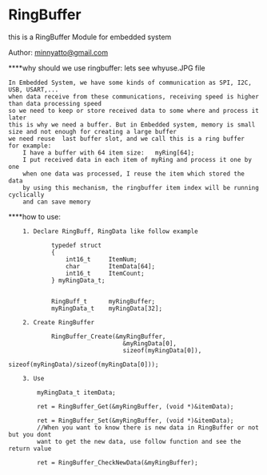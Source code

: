 # RingBuffer
this is a RingBuffer Module for embedded system

Author: minnyatto@gmail.com

****why should we use ringbuffer: 
	lets see whyuse.JPG file 
	
	In Embedded System, we have some kinds of communication as SPI, I2C, USB, USART,...
	when data receive from these communications, receiving speed is higher than data processing speed
	so we need to keep or store received data to some where and process it later
	this is why we need a buffer. But in Embedded system, memory is small size and not enough for creating a large buffer
	we need reuse  last buffer slot, and we call this is a ring buffer
	for example:
		I have a buffer with 64 item size:   myRing[64];
		I put received data in each item of myRing and process it one by one
		when one data was processed, I reuse the item which stored the data
		by using this mechanism, the ringbuffer item index will be running cyclically
		and can save memory

****how to use:
	
		1. Declare RingBuff, RingData like follow example
				
				typedef struct
				{
					int16_t 	ItemNum;
					char		ItemData[64];
					int16_t		ItemCount;
				} myRingData_t;
				
				
				RingBuff_t 		myRingBuffer;
				myRingData_t	myRingData[32];
				
		2. Create RingBuffer
		
				RingBuffer_Create(&myRingBuffer, 
									&myRingData[0], 
									sizeof(myRingData[0]), 
									sizeof(myRingData)/sizeof(myRingData[0]));
				
		3. Use
			
			myRingData_t itemData;
			
			ret = RingBuffer_Get(&myRingBuffer, (void *)&itemData);
			
			ret = RingBuffer_Set(&myRingBuffer, (void *)&itemData);	
			//When you want to know there is new data in RingBuffer or not but you dont
			want to get the new data, use follow function and see the return value
			
			ret = RingBuffer_CheckNewData(&myRingBuffer);
